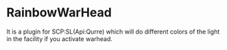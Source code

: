 # RainbowWarHead
It is a plugin for SCP:SL(Api:Qurre) which will do different colors of the light in the facility if  you activate warhead. 

